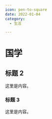 ```yaml
---
icon: pen-to-square
date: 2022-01-04
category:
  - 生活

---
```


# 国学

## 标题 2

这里是内容。

### 标题 3

这里是内容。
